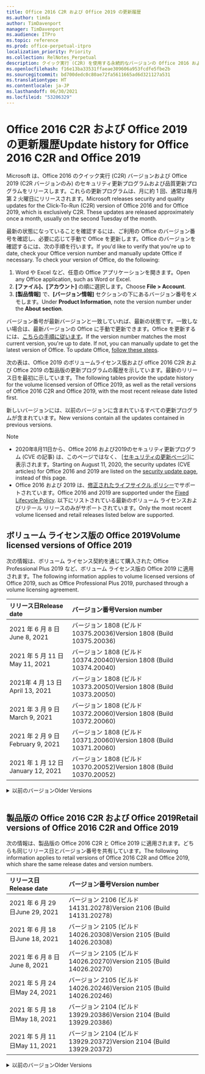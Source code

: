 ```yaml
---
title: Office 2016 C2R および Office 2019 の更新履歴
ms.author: timda
author: TimDavenport
manager: TimDavenport
ms.audience: ITPro
ms.topic: reference
ms.prod: office-perpetual-itpro
localization_priority: Priority
ms.collection: RelNotes_Perpetual
description: クイック実行 (C2R) を使用する永続的なバージョンの Office 2016 および 2019 の更新履歴を IT 技術者に提供します
ms.openlocfilehash: f16e13ba33531ffaeae309606a953fcdfe5fbe2b
ms.sourcegitcommit: bd700dedc0c80ae72fa5611665ad6d321127a531
ms.translationtype: HT
ms.contentlocale: ja-JP
ms.lasthandoff: 06/30/2021
ms.locfileid: "53206329"
---
```

# <a name="update-history-for-office-2016-c2r-and-office-2019"></a><span data-ttu-id="a353a-103">Office 2016 C2R および Office 2019 の更新履歴</span><span class="sxs-lookup"><span data-stu-id="a353a-103">Update history for Office 2016 C2R and Office 2019</span></span>

<span data-ttu-id="a353a-p101">Microsoft は、Office 2016 のクイック実行 (C2R) バージョンおよび Office 2019 (C2R バージョンのみ) のセキュリティ更新プログラムおよび品質更新プログラムをリリースします。これらの更新プログラムは、月に約 1 回、通常は毎月第 2 火曜日にリリースされます。</span><span class="sxs-lookup"><span data-stu-id="a353a-p101">Microsoft releases security and quality updates for the Click-To-Run (C2R) version of Office 2016 and for Office 2019, which is exclusively C2R. These updates are released approximately once a month, usually on the second Tuesday of the month.</span></span>

<span data-ttu-id="a353a-p102">最新の状態になっていることを確認するには、ご利用の Office のバージョン番号を確認し、必要に応じて手動で Office を更新します。Office のバージョンを確認するには、次の手順を行います。</span><span class="sxs-lookup"><span data-stu-id="a353a-p102">If you'd like to verify that you're up to date, check your Office version number and manually update Office if necessary. To check your version of Office, do the following:</span></span>

  1.    <span data-ttu-id="a353a-108">Word や Excel など、任意の Office アプリケーションを開きます。</span><span class="sxs-lookup"><span data-stu-id="a353a-108">Open any Office application, such as Word or Excel.</span></span>
  2.    <span data-ttu-id="a353a-109">**[ファイル]、[アカウント]** の順に選択します。</span><span class="sxs-lookup"><span data-stu-id="a353a-109">Choose **File > Account**.</span></span>
  3.    <span data-ttu-id="a353a-110">**[製品情報]** で、**[バージョン情報]** セクションの下にあるバージョン番号をメモします。</span><span class="sxs-lookup"><span data-stu-id="a353a-110">Under **Product Information**, note the version number under the **About section**.</span></span>

<span data-ttu-id="a353a-p103">バージョン番号が最新バージョンと一致していれば、最新の状態です。一致しない場合は、最新バージョンの Office に手動で更新できます。Office を更新するには、[こちらの手順に従います](https://support.office.com/article/2ab296f3-7f03-43a2-8e50-46de917611c5)。</span><span class="sxs-lookup"><span data-stu-id="a353a-p103">If the version number matches the most current version, you're up to date. If not, you can manually update to get the latest version of Office. To update Office, [follow these steps](https://support.office.com/article/2ab296f3-7f03-43a2-8e50-46de917611c5).</span></span>


<span data-ttu-id="a353a-114">次の表は、Office 2019 のボリュームライセンス版および office 2016 C2R および Office 2019 の製品版の更新プログラムの履歴を示しています。最新のリリース日を最初に示しています。</span><span class="sxs-lookup"><span data-stu-id="a353a-114">The following tables provide the update history for the volume licensed version of Office 2019, as well as the retail versions of Office 2016 C2R and Office 2019, with the most recent release date listed first.</span></span>

<span data-ttu-id="a353a-115">新しいバージョンには、以前のバージョンに含まれているすべての更新プログラムが含まれています。</span><span class="sxs-lookup"><span data-stu-id="a353a-115">New versions contain all the updates contained in previous versions.</span></span>


 > [!NOTE]
> - <span data-ttu-id="a353a-116">2020年8月11日から、Office 2016 および2019のセキュリティ更新プログラム (CVE の記事) は、このページではなく、 [[セキュリティの更新ページ](./microsoft365-apps-security-updates.md)]に表示されます。</span><span class="sxs-lookup"><span data-stu-id="a353a-116">Starting on August 11, 2020, the security updates (CVE articles) for Office 2016 and 2019 are listed on the [security update page](./microsoft365-apps-security-updates.md), instead of this page.</span></span> 
> - <span data-ttu-id="a353a-117">Office 2016 および 2019 は、[修正されたライフサイクル ポリシー](/lifecycle/policies/fixed)でサポートされています。</span><span class="sxs-lookup"><span data-stu-id="a353a-117">Office 2016 and 2019 are supported under the [Fixed Lifecycle Policy](/lifecycle/policies/fixed).</span></span> <span data-ttu-id="a353a-118">以下にリストされている最新のボリューム ライセンスおよびリテール リリースのみがサポートされています。</span><span class="sxs-lookup"><span data-stu-id="a353a-118">Only the most recent volume licensed and retail releases listed below are supported.</span></span>


## <a name="volume-licensed-versions-of-office-2019"></a><span data-ttu-id="a353a-119">ボリューム ライセンス版の Office 2019</span><span class="sxs-lookup"><span data-stu-id="a353a-119">Volume licensed versions of Office 2019</span></span>
<span data-ttu-id="a353a-120">次の情報は、ボリューム ライセンス契約を通じて購入された Office Professional Plus 2019 など、ボリューム ライセンス版の Office 2019 に適用されます。</span><span class="sxs-lookup"><span data-stu-id="a353a-120">The following information applies to volume licensed versions of Office 2019, such as Office Professional Plus 2019, purchased through a volume licensing agreement.</span></span>

[//]: # (VL テーブルを削除しない 開始)


|<span data-ttu-id="a353a-122">**リリース日**</span><span class="sxs-lookup"><span data-stu-id="a353a-122">**Release date**</span></span>|<span data-ttu-id="a353a-123">**バージョン番号**</span><span class="sxs-lookup"><span data-stu-id="a353a-123">**Version number**</span></span>|
|:-----|:-----|
|<span data-ttu-id="a353a-124">2021 年 6 月 8 日</span><span class="sxs-lookup"><span data-stu-id="a353a-124">June 8, 2021</span></span>|<span data-ttu-id="a353a-125">バージョン 1808 (ビルド 10375.20036)</span><span class="sxs-lookup"><span data-stu-id="a353a-125">Version 1808 (Build 10375.20036)</span></span>|
|<span data-ttu-id="a353a-126">2021 年 5 月 11 日</span><span class="sxs-lookup"><span data-stu-id="a353a-126">May 11, 2021</span></span>|<span data-ttu-id="a353a-127">バージョン 1808 (ビルド 10374.20040)</span><span class="sxs-lookup"><span data-stu-id="a353a-127">Version 1808 (Build 10374.20040)</span></span>|
|<span data-ttu-id="a353a-128">2021年 4 月 13 日</span><span class="sxs-lookup"><span data-stu-id="a353a-128">April 13, 2021</span></span>|<span data-ttu-id="a353a-129">バージョン 1808 (ビルド 10373.20050)</span><span class="sxs-lookup"><span data-stu-id="a353a-129">Version 1808 (Build 10373.20050)</span></span>|
|<span data-ttu-id="a353a-130">2021 年 3 月 9 日</span><span class="sxs-lookup"><span data-stu-id="a353a-130">March 9, 2021</span></span>|<span data-ttu-id="a353a-131">バージョン 1808 (ビルド 10372.20060)</span><span class="sxs-lookup"><span data-stu-id="a353a-131">Version 1808 (Build 10372.20060)</span></span>|
|<span data-ttu-id="a353a-132">2021 年 2 月 9 日</span><span class="sxs-lookup"><span data-stu-id="a353a-132">February 9, 2021</span></span>|<span data-ttu-id="a353a-133">バージョン 1808 (ビルド 10371.20060)</span><span class="sxs-lookup"><span data-stu-id="a353a-133">Version 1808 (Build 10371.20060)</span></span>|
|<span data-ttu-id="a353a-134">2021 年 1 月 12 日</span><span class="sxs-lookup"><span data-stu-id="a353a-134">January 12, 2021</span></span>|<span data-ttu-id="a353a-135">バージョン 1808 (ビルド 10370.20052)</span><span class="sxs-lookup"><span data-stu-id="a353a-135">Version 1808 (Build 10370.20052)</span></span>|


[//]: # (VL テーブルを削除しない 終了)

<details>
<summary><span data-ttu-id="a353a-137">以前のバージョン</span><span class="sxs-lookup"><span data-stu-id="a353a-137">Older Versions</span></span></summary>
 

[//]: # (古い VL テーブルを削除しない 開始)


|<span data-ttu-id="a353a-139">**リリース日**</span><span class="sxs-lookup"><span data-stu-id="a353a-139">**Release date**</span></span>|<span data-ttu-id="a353a-140">**バージョン番号**</span><span class="sxs-lookup"><span data-stu-id="a353a-140">**Version number**</span></span>|
|:-----|:-----|
|<span data-ttu-id="a353a-141">2020年12 月 8 日</span><span class="sxs-lookup"><span data-stu-id="a353a-141">December 8, 2020</span></span>|<span data-ttu-id="a353a-142">バージョン 1808 (ビルド 10369.20032)</span><span class="sxs-lookup"><span data-stu-id="a353a-142">Version 1808 (Build 10369.20032)</span></span>|
|<span data-ttu-id="a353a-143">2020 年 11 月 10 日</span><span class="sxs-lookup"><span data-stu-id="a353a-143">November 10, 2020</span></span>|<span data-ttu-id="a353a-144">バージョン 1808 (ビルド 10368.20035)</span><span class="sxs-lookup"><span data-stu-id="a353a-144">Version 1808 (Build 10368.20035)</span></span>|
|<span data-ttu-id="a353a-145">2020 年 10 月 13 日</span><span class="sxs-lookup"><span data-stu-id="a353a-145">October 13, 2020</span></span>|<span data-ttu-id="a353a-146">バージョン 1808 (ビルド 10367.20048)</span><span class="sxs-lookup"><span data-stu-id="a353a-146">Version 1808 (Build 10367.20048)</span></span>|
|<span data-ttu-id="a353a-147">2020 年 9 月 8 日</span><span class="sxs-lookup"><span data-stu-id="a353a-147">September 8, 2020</span></span>|<span data-ttu-id="a353a-148">バージョン 1808 (ビルド 10366.20016)</span><span class="sxs-lookup"><span data-stu-id="a353a-148">Version 1808 (Build 10366.20016)</span></span>|
|<span data-ttu-id="a353a-149">2020 年 8 月 11 日</span><span class="sxs-lookup"><span data-stu-id="a353a-149">August 11, 2020</span></span>|<span data-ttu-id="a353a-150">バージョン 1808 (ビルド 10364.20059)</span><span class="sxs-lookup"><span data-stu-id="a353a-150">Version 1808 (Build 10364.20059)</span></span>|
|<span data-ttu-id="a353a-151">2020 年 7 月 14 日</span><span class="sxs-lookup"><span data-stu-id="a353a-151">July 14, 2020</span></span>   |<span data-ttu-id="a353a-152">バージョン 1808 (ビルド 10363.20015)</span><span class="sxs-lookup"><span data-stu-id="a353a-152">Version 1808 (Build 10363.20015)</span></span>  |
|<span data-ttu-id="a353a-153">2020 年 6 月 9 日</span><span class="sxs-lookup"><span data-stu-id="a353a-153">June 9, 2020</span></span>   |<span data-ttu-id="a353a-154">バージョン 1808 (ビルド 10361.20002)</span><span class="sxs-lookup"><span data-stu-id="a353a-154">Version 1808 (Build 10361.20002)</span></span>  |
|<span data-ttu-id="a353a-155">2020 年 5 月 12 日</span><span class="sxs-lookup"><span data-stu-id="a353a-155">May 12, 2020</span></span>   |<span data-ttu-id="a353a-156">バージョン 1808 (ビルド 10359.20023)</span><span class="sxs-lookup"><span data-stu-id="a353a-156">Version 1808 (Build 10359.20023)</span></span>  |
|<span data-ttu-id="a353a-157">2020 年 4 月 14 日</span><span class="sxs-lookup"><span data-stu-id="a353a-157">April 14, 2020</span></span>   |<span data-ttu-id="a353a-158">バージョン 1808 (ビルド 10358.20061)</span><span class="sxs-lookup"><span data-stu-id="a353a-158">Version 1808 (Build 10358.20061)</span></span>  |
|<span data-ttu-id="a353a-159">2020 年 3 月 10 日</span><span class="sxs-lookup"><span data-stu-id="a353a-159">March 10, 2020</span></span>   |<span data-ttu-id="a353a-160">バージョン 1808 (ビルド 10357.20081)</span><span class="sxs-lookup"><span data-stu-id="a353a-160">Version 1808 (Build 10357.20081)</span></span>  |
|<span data-ttu-id="a353a-161">2020 年 2 月 11 日</span><span class="sxs-lookup"><span data-stu-id="a353a-161">February 11, 2020</span></span>   |<span data-ttu-id="a353a-162">バージョン 1808 (ビルド 10356.20006)</span><span class="sxs-lookup"><span data-stu-id="a353a-162">Version 1808 (Build 10356.20006)</span></span>  |


[//]: # (古い VL テーブルを削除しない 終了)

</details>


<br/>

## <a name="retail-versions-of-office-2016-c2r-and-office-2019"></a><span data-ttu-id="a353a-164">製品版の Office 2016 C2R および Office 2019</span><span class="sxs-lookup"><span data-stu-id="a353a-164">Retail versions of Office 2016 C2R and Office 2019</span></span>
<span data-ttu-id="a353a-165">次の情報は、製品版の Office 2016 C2R と Office 2019 に適用されます。どちらも同じリリース日とバージョン番号を共有しています。</span><span class="sxs-lookup"><span data-stu-id="a353a-165">The following information applies to retail versions of Office 2016 C2R and Office 2019, which share the same release dates and version numbers.</span></span>

[//]: # (リテール テーブルを削除しない 開始)


|<span data-ttu-id="a353a-167">**リリース日**</span><span class="sxs-lookup"><span data-stu-id="a353a-167">**Release date**</span></span>|<span data-ttu-id="a353a-168">**バージョン番号**</span><span class="sxs-lookup"><span data-stu-id="a353a-168">**Version number**</span></span>|
|:-----|:-----|
|<span data-ttu-id="a353a-169">2021 年 6 月 29 日</span><span class="sxs-lookup"><span data-stu-id="a353a-169">June 29, 2021</span></span>|<span data-ttu-id="a353a-170">バージョン 2106 (ビルド 14131.20278)</span><span class="sxs-lookup"><span data-stu-id="a353a-170">Version 2106 (Build 14131.20278)</span></span>|
|<span data-ttu-id="a353a-171">2021 年 6 月 18 日</span><span class="sxs-lookup"><span data-stu-id="a353a-171">June 18, 2021</span></span>|<span data-ttu-id="a353a-172">バージョン 2105 (ビルド 14026.20308)</span><span class="sxs-lookup"><span data-stu-id="a353a-172">Version 2105 (Build 14026.20308)</span></span>|
|<span data-ttu-id="a353a-173">2021 年 6 月 8 日</span><span class="sxs-lookup"><span data-stu-id="a353a-173">June 8, 2021</span></span>|<span data-ttu-id="a353a-174">バージョン 2105 (ビルド 14026.20270)</span><span class="sxs-lookup"><span data-stu-id="a353a-174">Version 2105 (Build 14026.20270)</span></span>|
|<span data-ttu-id="a353a-175">2021 年 5 月 24 日</span><span class="sxs-lookup"><span data-stu-id="a353a-175">May 24, 2021</span></span>|<span data-ttu-id="a353a-176">バージョン 2105 (ビルド 14026.20246)</span><span class="sxs-lookup"><span data-stu-id="a353a-176">Version 2105 (Build 14026.20246)</span></span>|
|<span data-ttu-id="a353a-177">2021 年 5 月 18 日</span><span class="sxs-lookup"><span data-stu-id="a353a-177">May 18, 2021</span></span>|<span data-ttu-id="a353a-178">バージョン 2104 (ビルド 13929.20386)</span><span class="sxs-lookup"><span data-stu-id="a353a-178">Version 2104 (Build 13929.20386)</span></span>|
|<span data-ttu-id="a353a-179">2021 年 5 月 11 日</span><span class="sxs-lookup"><span data-stu-id="a353a-179">May 11, 2021</span></span>|<span data-ttu-id="a353a-180">バージョン 2104 (ビルド 13929.20372)</span><span class="sxs-lookup"><span data-stu-id="a353a-180">Version 2104 (Build 13929.20372)</span></span>|


[//]: # (リテール テーブルを削除しない 終了)

<details>
<summary><span data-ttu-id="a353a-182">以前のバージョン</span><span class="sxs-lookup"><span data-stu-id="a353a-182">Older Versions</span></span></summary>
 

[//]: # (古いリテール テーブルを削除しない 開始)


|<span data-ttu-id="a353a-184">**リリース日**</span><span class="sxs-lookup"><span data-stu-id="a353a-184">**Release date**</span></span>|<span data-ttu-id="a353a-185">**バージョン番号**</span><span class="sxs-lookup"><span data-stu-id="a353a-185">**Version number**</span></span>|
|:-----|:-----|
|<span data-ttu-id="a353a-186">2021 年 4 月 29 日</span><span class="sxs-lookup"><span data-stu-id="a353a-186">April 29, 2021</span></span>|<span data-ttu-id="a353a-187">バージョン 2104 (ビルド 13929.20296)</span><span class="sxs-lookup"><span data-stu-id="a353a-187">Version 2104 (Build 13929.20296)</span></span>|
|<span data-ttu-id="a353a-188">2021 年 4 月 23 日</span><span class="sxs-lookup"><span data-stu-id="a353a-188">April 23, 2021</span></span>|<span data-ttu-id="a353a-189">バージョン 2103 (ビルド 13901.20462)</span><span class="sxs-lookup"><span data-stu-id="a353a-189">Version 2103 (Build 13901.20462)</span></span>|
|<span data-ttu-id="a353a-190">2021年 4 月 13 日</span><span class="sxs-lookup"><span data-stu-id="a353a-190">April 13, 2021</span></span>|<span data-ttu-id="a353a-191">バージョン 2103 (ビルド 13901.20400)</span><span class="sxs-lookup"><span data-stu-id="a353a-191">Version 2103 (Build 13901.20400)</span></span>|
|<span data-ttu-id="a353a-192">2021 年 4 月 2 日</span><span class="sxs-lookup"><span data-stu-id="a353a-192">April 2, 2021</span></span>|<span data-ttu-id="a353a-193">バージョン 2103 (ビルド 13901.20336)</span><span class="sxs-lookup"><span data-stu-id="a353a-193">Version 2103 (Build 13901.20336)</span></span>|
|<span data-ttu-id="a353a-194">2021 年 3 月 30 日</span><span class="sxs-lookup"><span data-stu-id="a353a-194">March 30, 2021</span></span>|<span data-ttu-id="a353a-195">バージョン 2103 (ビルド 13901.20312)</span><span class="sxs-lookup"><span data-stu-id="a353a-195">Version 2103 (Build 13901.20312)</span></span>|
|<span data-ttu-id="a353a-196">2021 年 3 月 18 日</span><span class="sxs-lookup"><span data-stu-id="a353a-196">March 18, 2021</span></span>|<span data-ttu-id="a353a-197">バージョン 2102 (ビルド 13801.20360)</span><span class="sxs-lookup"><span data-stu-id="a353a-197">Version 2102 (Build 13801.20360)</span></span>|
|<span data-ttu-id="a353a-198">2021 年 3 月 9 日</span><span class="sxs-lookup"><span data-stu-id="a353a-198">March 9, 2021</span></span>|<span data-ttu-id="a353a-199">バージョン 2102 (ビルド 13801.20294)</span><span class="sxs-lookup"><span data-stu-id="a353a-199">Version 2102 (Build 13801.20294)</span></span>|
|<span data-ttu-id="a353a-200">2021 年 3 月 1 日</span><span class="sxs-lookup"><span data-stu-id="a353a-200">March 1, 2021</span></span>|<span data-ttu-id="a353a-201">バージョン 2102 (ビルド 13801.20266)</span><span class="sxs-lookup"><span data-stu-id="a353a-201">Version 2102 (Build 13801.20266)</span></span>|
|<span data-ttu-id="a353a-202">2021 年 2 月 16 日</span><span class="sxs-lookup"><span data-stu-id="a353a-202">February 16, 2021</span></span>|<span data-ttu-id="a353a-203">バージョン 2101 (ビルド 13628.20448)</span><span class="sxs-lookup"><span data-stu-id="a353a-203">Version 2101 (Build 13628.20448)</span></span>|
|<span data-ttu-id="a353a-204">2021 年 2 月 9 日</span><span class="sxs-lookup"><span data-stu-id="a353a-204">February 9, 2021</span></span>|<span data-ttu-id="a353a-205">バージョン 2101 (ビルド 13628.20380)</span><span class="sxs-lookup"><span data-stu-id="a353a-205">Version 2101 (Build 13628.20380)</span></span>|
|<span data-ttu-id="a353a-206">2021 年 1 月 26 日</span><span class="sxs-lookup"><span data-stu-id="a353a-206">January 26, 2021</span></span>|<span data-ttu-id="a353a-207">バージョン 2101 (ビルド 13628.20274)</span><span class="sxs-lookup"><span data-stu-id="a353a-207">Version 2101 (Build 13628.20274)</span></span>|
|<span data-ttu-id="a353a-208">2021 年 1 月 21 日</span><span class="sxs-lookup"><span data-stu-id="a353a-208">January 21, 2021</span></span>|<span data-ttu-id="a353a-209">バージョン 2012 (ビルド 13530.20440)</span><span class="sxs-lookup"><span data-stu-id="a353a-209">Version 2012 (Build 13530.20440)</span></span>|
|<span data-ttu-id="a353a-210">2021 年 1 月 12 日</span><span class="sxs-lookup"><span data-stu-id="a353a-210">January 12, 2021</span></span>|<span data-ttu-id="a353a-211">バージョン 2012 (ビルド 13530.20376)</span><span class="sxs-lookup"><span data-stu-id="a353a-211">Version 2012 (Build 13530.20376)</span></span>|
|<span data-ttu-id="a353a-212">2021 年 1 月 5 日</span><span class="sxs-lookup"><span data-stu-id="a353a-212">January 5, 2021</span></span>|<span data-ttu-id="a353a-213">バージョン 2012 (ビルド 13530.20316)</span><span class="sxs-lookup"><span data-stu-id="a353a-213">Version 2012 (Build 13530.20316)</span></span>|
|<span data-ttu-id="a353a-214">2020 年 12 月 21 日</span><span class="sxs-lookup"><span data-stu-id="a353a-214">December 21, 2020</span></span>|<span data-ttu-id="a353a-215">バージョン 2011 (ビルド 13426.20404)</span><span class="sxs-lookup"><span data-stu-id="a353a-215">Version 2011 (Build 13426.20404)</span></span>|
|<span data-ttu-id="a353a-216">2020年12 月 8 日</span><span class="sxs-lookup"><span data-stu-id="a353a-216">December 8, 2020</span></span>|<span data-ttu-id="a353a-217">バージョン 2011 (ビルド 13426.20332)</span><span class="sxs-lookup"><span data-stu-id="a353a-217">Version 2011 (Build 13426.20332)</span></span>|
|<span data-ttu-id="a353a-218">2020 年 12 月 2 日</span><span class="sxs-lookup"><span data-stu-id="a353a-218">December 2, 2020</span></span>|<span data-ttu-id="a353a-219">バージョン 2011 (ビルド 13426.20308)</span><span class="sxs-lookup"><span data-stu-id="a353a-219">Version 2011 (Build 13426.20308)</span></span>|
|<span data-ttu-id="a353a-220">2020 年 11 月 30 日</span><span class="sxs-lookup"><span data-stu-id="a353a-220">November 30, 2020</span></span>|<span data-ttu-id="a353a-221">バージョン 2011 (ビルド 13426.20294)</span><span class="sxs-lookup"><span data-stu-id="a353a-221">Version 2011 (Build 13426.20294)</span></span>|
|<span data-ttu-id="a353a-222">2020 年 11 月 23 日</span><span class="sxs-lookup"><span data-stu-id="a353a-222">November 23, 2020</span></span>|<span data-ttu-id="a353a-223">バージョン 2011 (ビルド 13426.20274)</span><span class="sxs-lookup"><span data-stu-id="a353a-223">Version 2011 (Build 13426.20274)</span></span>|
|<span data-ttu-id="a353a-224">2020 年 11 月 17 日</span><span class="sxs-lookup"><span data-stu-id="a353a-224">November 17, 2020</span></span>|<span data-ttu-id="a353a-225">バージョン 2010 (ビルド 13328.20408)</span><span class="sxs-lookup"><span data-stu-id="a353a-225">Version 2010 (Build 13328.20408)</span></span>|
|<span data-ttu-id="a353a-226">2020 年 11 月 10 日</span><span class="sxs-lookup"><span data-stu-id="a353a-226">November 10, 2020</span></span>|<span data-ttu-id="a353a-227">バージョン 2010 (ビルド 13328.20356)</span><span class="sxs-lookup"><span data-stu-id="a353a-227">Version 2010 (Build 13328.20356)</span></span>|
|<span data-ttu-id="a353a-228">2020 年 10 月 27 日</span><span class="sxs-lookup"><span data-stu-id="a353a-228">October 27, 2020</span></span>|<span data-ttu-id="a353a-229">バージョン 2010 (ビルド 13328.20292)</span><span class="sxs-lookup"><span data-stu-id="a353a-229">Version 2010 (Build 13328.20292)</span></span>|
|<span data-ttu-id="a353a-230">2020 年 10 月 21 日</span><span class="sxs-lookup"><span data-stu-id="a353a-230">October 21, 2020</span></span>|<span data-ttu-id="a353a-231">バージョン 2009 (ビルド 13231.20418)</span><span class="sxs-lookup"><span data-stu-id="a353a-231">Version 2009 (Build 13231.20418)</span></span>|
|<span data-ttu-id="a353a-232">2020 年 10 月 13 日</span><span class="sxs-lookup"><span data-stu-id="a353a-232">October 13, 2020</span></span>|<span data-ttu-id="a353a-233">バージョン 2009 (ビルド 13231.20390)</span><span class="sxs-lookup"><span data-stu-id="a353a-233">Version 2009 (Build 13231.20390)</span></span>|
|<span data-ttu-id="a353a-234">2020 年 10 月 8 日</span><span class="sxs-lookup"><span data-stu-id="a353a-234">October 8, 2020</span></span>|<span data-ttu-id="a353a-235">バージョン 2009 (ビルド 13231.20368)</span><span class="sxs-lookup"><span data-stu-id="a353a-235">Version 2009 (Build 13231.20368)</span></span>|
|<span data-ttu-id="a353a-236">2020 年 9 月 28日</span><span class="sxs-lookup"><span data-stu-id="a353a-236">September 28, 2020</span></span>|<span data-ttu-id="a353a-237">バージョン 2009 (ビルド 13231.20262)</span><span class="sxs-lookup"><span data-stu-id="a353a-237">Version 2009 (Build 13231.20262)</span></span>|
|<span data-ttu-id="a353a-238">2020 年 9 月 22 日</span><span class="sxs-lookup"><span data-stu-id="a353a-238">September 22, 2020</span></span>|<span data-ttu-id="a353a-239">バージョン 2008 (ビルド 13127.20508)</span><span class="sxs-lookup"><span data-stu-id="a353a-239">Version 2008 (Build 13127.20508)</span></span>|
|<span data-ttu-id="a353a-240">2020 年 9 月 09 日</span><span class="sxs-lookup"><span data-stu-id="a353a-240">September 9, 2020</span></span>|<span data-ttu-id="a353a-241">バージョン 2008 (ビルド13127.20408)</span><span class="sxs-lookup"><span data-stu-id="a353a-241">Version 2008 (Build 13127.20408)</span></span>|
|<span data-ttu-id="a353a-242">2020 年 8 月 31 日</span><span class="sxs-lookup"><span data-stu-id="a353a-242">August 31, 2020</span></span>|<span data-ttu-id="a353a-243">バージョン 2008 (ビルド 13127.20296)</span><span class="sxs-lookup"><span data-stu-id="a353a-243">Version 2008 (Build 13127.20296)</span></span>|
|<span data-ttu-id="a353a-244">2020 年 8 月 25 日</span><span class="sxs-lookup"><span data-stu-id="a353a-244">August 25, 2020</span></span>|<span data-ttu-id="a353a-245">バージョン 2007 (ビルド 13029.20460)</span><span class="sxs-lookup"><span data-stu-id="a353a-245">Version 2007 (Build 13029.20460)</span></span>|
|<span data-ttu-id="a353a-246">2020 年 8 月 11 日</span><span class="sxs-lookup"><span data-stu-id="a353a-246">August 11, 2020</span></span>|<span data-ttu-id="a353a-247">バージョン 2007 (ビルド 13029.20344)</span><span class="sxs-lookup"><span data-stu-id="a353a-247">Version 2007 (Build 13029.20344)</span></span>|
|<span data-ttu-id="a353a-248">2020 年 7 月 30 日</span><span class="sxs-lookup"><span data-stu-id="a353a-248">July 30, 2020</span></span>|<span data-ttu-id="a353a-249">バージョン 2007 (ビルド 13029.20308)</span><span class="sxs-lookup"><span data-stu-id="a353a-249">Version 2007 (Build 13029.20308)</span></span>  |
|<span data-ttu-id="a353a-250">2020 年 7 月 28 日</span><span class="sxs-lookup"><span data-stu-id="a353a-250">July 28, 2020</span></span>|<span data-ttu-id="a353a-251">バージョン 2006 (ビルド 13001.20498)</span><span class="sxs-lookup"><span data-stu-id="a353a-251">Version 2006 (Build 13001.20498)</span></span>  |
|<span data-ttu-id="a353a-252">2020 年 7 月 14 日</span><span class="sxs-lookup"><span data-stu-id="a353a-252">July 14, 2020</span></span>|<span data-ttu-id="a353a-253">バージョン 2006 (ビルド 13001.20384)</span><span class="sxs-lookup"><span data-stu-id="a353a-253">Version 2006 (Build 13001.20384)</span></span>  |
|<span data-ttu-id="a353a-254">2020 年 6 月 30 日</span><span class="sxs-lookup"><span data-stu-id="a353a-254">June 30, 2020</span></span>|<span data-ttu-id="a353a-255">バージョン 2006 (ビルド 13001.20266)</span><span class="sxs-lookup"><span data-stu-id="a353a-255">Version 2006 (Build 13001.20266)</span></span>  |
|<span data-ttu-id="a353a-256">2020 年 6 月 24 日</span><span class="sxs-lookup"><span data-stu-id="a353a-256">June 24, 2020</span></span>|<span data-ttu-id="a353a-257">バージョン 2005 (ビルド 12827.20470)</span><span class="sxs-lookup"><span data-stu-id="a353a-257">Version 2005 (Build 12827.20470)</span></span>  |
|<span data-ttu-id="a353a-258">2020 年 6 月 9 日</span><span class="sxs-lookup"><span data-stu-id="a353a-258">June 9, 2020</span></span>|<span data-ttu-id="a353a-259">バージョン 2005 (ビルド 12827.20336)</span><span class="sxs-lookup"><span data-stu-id="a353a-259">Version 2005 (Build 12827.20336)</span></span>  |
|<span data-ttu-id="a353a-260">2020 年 6 月 2 日</span><span class="sxs-lookup"><span data-stu-id="a353a-260">June 2, 2020</span></span>|<span data-ttu-id="a353a-261">バージョン 2005 (ビルド 12827.20268)</span><span class="sxs-lookup"><span data-stu-id="a353a-261">Version 2005 (Build 12827.20268)</span></span>  |
|<span data-ttu-id="a353a-262">2020 年 5 月21日</span><span class="sxs-lookup"><span data-stu-id="a353a-262">May 21, 2020</span></span>|<span data-ttu-id="a353a-263">バージョン 2004 (ビルド12730.20352)</span><span class="sxs-lookup"><span data-stu-id="a353a-263">Version 2004 (Build 12730.20352)</span></span>  |
|<span data-ttu-id="a353a-264">2020 年 5 月 12 日</span><span class="sxs-lookup"><span data-stu-id="a353a-264">May 12, 2020</span></span>|<span data-ttu-id="a353a-265">バージョン 2004 (ビルド 12730.20270)</span><span class="sxs-lookup"><span data-stu-id="a353a-265">Version 2004 (Build 12730.20270)</span></span>  |
|<span data-ttu-id="a353a-266">2020 年 5 月 4 日</span><span class="sxs-lookup"><span data-stu-id="a353a-266">May 4, 2020</span></span>|<span data-ttu-id="a353a-267">バージョン 2004 (ビルド 12730.20250)</span><span class="sxs-lookup"><span data-stu-id="a353a-267">Version 2004 (Build 12730.20250)</span></span>  |
|<span data-ttu-id="a353a-268">2020 年 4 月 29 日</span><span class="sxs-lookup"><span data-stu-id="a353a-268">April 29, 2020</span></span>|<span data-ttu-id="a353a-269">バージョン 2004 (ビルド 12730.20236)</span><span class="sxs-lookup"><span data-stu-id="a353a-269">Version 2004 (Build 12730.20236)</span></span>  |
|<span data-ttu-id="a353a-270">2020 年 4 月 15 日</span><span class="sxs-lookup"><span data-stu-id="a353a-270">April 15, 2020</span></span>|<span data-ttu-id="a353a-271">バージョン 2003 (ビルド 12624.20466)</span><span class="sxs-lookup"><span data-stu-id="a353a-271">Version 2003 (Build 12624.20466)</span></span>  |
|<span data-ttu-id="a353a-272">2020 年 4 月 14 日</span><span class="sxs-lookup"><span data-stu-id="a353a-272">April 14, 2020</span></span>|<span data-ttu-id="a353a-273">バージョン 2003 (ビルド 12624.20442)</span><span class="sxs-lookup"><span data-stu-id="a353a-273">Version 2003 (Build 12624.20442)</span></span>  |
|<span data-ttu-id="a353a-274">2020 年 3 月 31 日</span><span class="sxs-lookup"><span data-stu-id="a353a-274">March 31, 2020</span></span>|<span data-ttu-id="a353a-275">バージョン 2003 (ビルド 12624.20382)</span><span class="sxs-lookup"><span data-stu-id="a353a-275">Version 2003 (Build 12624.20382)</span></span>  |
|<span data-ttu-id="a353a-276">2020 年 3 月 25 日</span><span class="sxs-lookup"><span data-stu-id="a353a-276">March 25, 2020</span></span>|<span data-ttu-id="a353a-277">バージョン 2003 (ビルド 12624.20320)</span><span class="sxs-lookup"><span data-stu-id="a353a-277">Version 2003 (Build 12624.20320)</span></span>  |
|<span data-ttu-id="a353a-278">2020 年 3 月 10 日</span><span class="sxs-lookup"><span data-stu-id="a353a-278">March 10, 2020</span></span>|<span data-ttu-id="a353a-279">バージョン 2002 (ビルド 12527.20278)</span><span class="sxs-lookup"><span data-stu-id="a353a-279">Version 2002 (Build 12527.20278)</span></span>  |
|<span data-ttu-id="a353a-280">2020 年 3 月 1 日</span><span class="sxs-lookup"><span data-stu-id="a353a-280">March 1, 2020</span></span>   |<span data-ttu-id="a353a-281">バージョン 2002 (ビルド 12527.20242)</span><span class="sxs-lookup"><span data-stu-id="a353a-281">Version 2002 (Build 12527.20242)</span></span>  |


[//]: # (古いリテール テーブルを削除しない 終了)


</details>